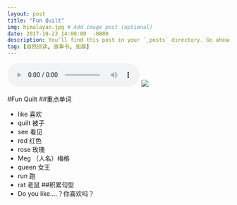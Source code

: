 ```yaml
---
layout: post
title: "Fun Quilt"
img: himalayan.jpg # Add image post (optional)
date: 2017-10-23 14:00:00  -0800
description: You’ll find this post in your `_posts` directory. Go ahead and edit it and re-build the site to see your changes. # Add post description (optional)
tag: [自然拼读, 故事书, 拓展]
---
```


 
 
<audio controls="controls" width="100%" >
  <source src="http://7xqbv5.com1.z0.glb.clouddn.com/Fun%20Quilt.mp3" type="audio/mp3" />

<embed  width="100%" src="http://7xqbv5.com1.z0.glb.clouddn.com/Fun%20Quilt.mp3" />
</audio>



<img src="http://7xqbv5.com1.z0.glb.clouddn.com/Fun%20Quilt.png" >

#Fun Quilt
##重点单词
-	like 喜欢
-	quilt	被子
-	see		看见
- 	red	   红色
- 	rose	玫瑰
- 	Meg    （人名）梅格
- 	queen  女王
- 	run		跑
-	rat		老鼠
##积累句型
- Do you like....？你喜欢吗？
